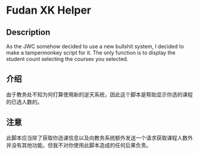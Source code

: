 # Fudan XK Helper

## Description

As the JWC somehow decided to use a new bullshit system, I decided to make a tampermonkey script for it. The only function is to display the student count selecting the courses you selected.

## 介绍

由于教务处不知为何打算使用新的逆天系统，因此这个脚本是帮助显示你选的课程的已选人数的。

## 注意

此脚本应当除了获取你选课信息以及向教务系统额外发送一个请求获取课程人数外并没有其他功能。但我不对你使用此脚本造成的任何后果负责。
